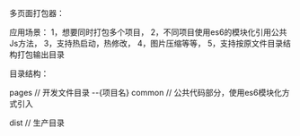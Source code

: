 多页面打包器：

应用场景：
  1，想要同时打包多个项目，
  2，不同项目使用es6的模块化引用公共Js方法，
  3，支持热启动，热修改，
  4，图片压缩等等，
  5，支持按原文件目录结构打包输出目录


目录结构：

  pages       // 开发文件目录
    --{项目名}
  common      // 公共代码部分，使用es6模块化方式引入
  
  dist        // 生产目录